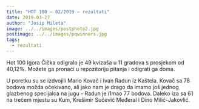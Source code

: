 ```yaml
---
title: "HOT 100 – 02/2019 – rezultati"
date: 2019-03-27
author: "Josip Mileta"
image: ../../images/postphoto2.jpg
postimage: ../../images/pqwinners.jpg
tags:
  - rezultati
---
```


Hot 100 Igora Čička odigralo je 49 kvizaša u 11 gradova s prosjekom od 40,12%. Možete ga pronaći u repozitoriju pitanja i odigrati ga doma.

U poretku su se izdvojili Mario Kovač i Ivan Radun iz Kaštela. Kovač sa 78 bodova možda očekivano, ali jako nam je drago da imamo još jednog glazbenog specijalca na jugu - Radun je i1mao 77 bodova. Daleko iza sa 61 na trećem mjestu su Kum, Krešimir Sučević Međeral i Dino Milić-Jakovlić.

